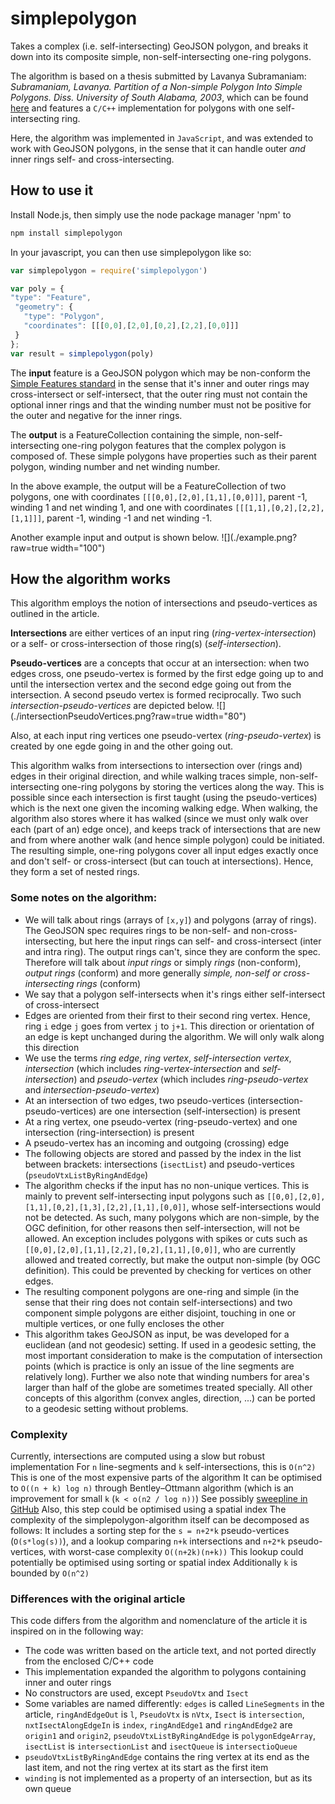 # simplepolygon

Takes a complex (i.e. self-intersecting) GeoJSON polygon, and breaks it down into its composite simple, non-self-intersecting one-ring polygons.

The algorithm is based on a thesis submitted by Lavanya Subramaniam: *Subramaniam, Lavanya. Partition of a Non-simple Polygon Into Simple Polygons. Diss. University of South Alabama, 2003*, which can be found [here](http://www.cis.southalabama.edu/~hain/general/Theses/Subramaniam_thesis.pdf) and features a `C/C++` implementation for polygons with one self-intersecting ring.

Here, the algorithm was implemented in `JavaScript`, and was extended to work with GeoJSON polygons, in the sense that it can handle outer *and* inner rings self- and cross-intersecting.

## How to use it

Install Node.js, then simply use the node package manager 'npm' to

```bash
npm install simplepolygon
```

In your javascript, you can then use simplepolygon like so:

```javascript
var simplepolygon = require('simplepolygon')

var poly = {
"type": "Feature",
 "geometry": {
   "type": "Polygon",
   "coordinates": [[[0,0],[2,0],[0,2],[2,2],[0,0]]]
 }
};
var result = simplepolygon(poly)
```

The **input** feature is a GeoJSON polygon which may be non-conform the [Simple Features standard](https://en.wikipedia.org/wiki/Simple_Features) in the sense that it's inner and outer rings may cross-intersect or self-intersect, that the outer ring must not contain the optional inner rings and that the winding number must not be positive for the outer and negative for the inner rings.

The **output** is a FeatureCollection containing the simple, non-self-intersecting one-ring polygon features that the complex polygon is composed of. These simple polygons have properties such as their parent polygon, winding number and net winding number.

In the above example, the output will be a FeatureCollection of two polygons, one with coordinates `[[[0,0],[2,0],[1,1],[0,0]]]`, parent -1, winding 1 and net winding 1, and one with coordinates `[[[1,1],[0,2],[2,2],[1,1]]]`, parent -1, winding -1 and net winding -1.

Another example input and output is shown below.
![](./example.png?raw=true width="100")  

## How the algorithm works

This algorithm employs the notion of intersections and pseudo-vertices as outlined in the article.

**Intersections** are either vertices of an input ring (*ring-vertex-intersection*) or a self- or cross-intersection of those ring(s) (*self-intersection*).

**Pseudo-vertices** are a concepts that occur at an intersection: when two edges cross, one pseudo-vertex is formed by the first edge going up to and until the intersection vertex and the second edge going out from the intersection. A second pseudo vertex is formed reciprocally. Two such *intersection-pseudo-vertices* are depicted below.
![](./intersectionPseudoVertices.png?raw=true width="80")  

Also, at each input ring vertices one pseudo-vertex (*ring-pseudo-vertex*) is created by one egde going in and the other going out.

This algorithm walks from intersections to intersection over (rings and) edges in their original direction, and while walking traces simple, non-self-intersecting one-ring polygons by storing the vertices along the way. This is possible since each intersection is first taught (using the pseudo-vertices) which is the next one given the incoming walking edge. When walking, the algorithm also stores where it has walked (since we must only walk over each (part of an) edge once), and keeps track of intersections that are new and from where another walk (and hence simple polygon) could be initiated. The resulting simple, one-ring polygons cover all input edges exactly once and don't self- or cross-intersect (but can touch at intersections). Hence, they form a set of nested rings.

### Some notes on the algorithm:

- We will talk about rings (arrays of `[x,y]`) and polygons (array of rings). The GeoJSON spec requires rings to be non-self- and non-cross-intersecting, but here the input rings can self- and cross-intersect (inter and intra ring). The output rings can't, since they are conform the spec. Therefore will talk about *input rings* or simply *rings* (non-conform), *output rings* (conform) and more generally *simple, non-self or cross-intersecting rings* (conform)
- We say that a polygon self-intersects when it's rings either self-intersect of cross-intersect
- Edges are oriented from their first to their second ring vertex. Hence, ring `i` edge `j` goes from vertex `j` to `j+1`. This direction or orientation of an edge is kept unchanged during the algorithm. We will only walk along this direction
- We use the terms *ring edge*, *ring vertex*, *self-intersection vertex*, *intersection* (which includes *ring-vertex-intersection* and *self-intersection*) and *pseudo-vertex* (which includes *ring-pseudo-vertex* and *intersection-pseudo-vertex*)
- At an intersection of two edges, two pseudo-vertices (intersection-pseudo-vertices) are one intersection (self-intersection) is present
- At a ring vertex, one pseudo-vertex (ring-pseudo-vertex) and one intersection (ring-intersection) is present
- A pseudo-vertex has an incoming and outgoing (crossing) edge
- The following objects are stored and passed by the index in the list between brackets: intersections (`isectList`) and pseudo-vertices (`pseudoVtxListByRingAndEdge`)
- The algorithm checks if the input has no non-unique vertices. This is mainly to prevent self-intersecting input polygons such as `[[0,0],[2,0],[1,1],[0,2],[1,3],[2,2],[1,1],[0,0]]`, whose self-intersections would not be detected. As such, many polygons which are non-simple, by the OGC definition, for other reasons then self-intersection, will not be allowed. An exception includes polygons with spikes or cuts such as `[[0,0],[2,0],[1,1],[2,2],[0,2],[1,1],[0,0]]`, who are currently allowed and treated correctly, but make the output non-simple (by OGC definition). This could be prevented by checking for vertices on other edges.
- The resulting component polygons are one-ring and simple (in the sense that their ring does not contain self-intersections) and two component simple polygons are either disjoint, touching in one or multiple vertices, or one fully encloses the other
- This algorithm takes GeoJSON as input, be was developed for a euclidean (and not geodesic) setting. If used in a geodesic setting, the most important consideration to make is the computation of intersection points (which is practice is only an issue of the line segments are relatively long). Further we also note that winding numbers for area's larger than half of the globe are sometimes treated specially. All other concepts of this algorithm (convex angles, direction, ...) can be ported to a geodesic setting without problems.

### Complexity

Currently, intersections are computed using a slow but robust implementation
For `n` line-segments and `k` self-intersections, this is `O(n^2)`
This is one of the most expensive parts of the algorithm
It can be optimised to `O((n + k) log n)` through Bentley–Ottmann algorithm (which is an improvement for small `k` (`k < o(n2 / log n))`)
See possibly [sweepline in GitHub](https://github.com/e-cloud/sweepline)
Also, this step could be optimised using a spatial index
The complexity of the simplepolygon-algorithm itself can be decomposed as follows:
It includes a sorting step for the `s = n+2*k` pseudo-vertices (`O(s*log(s))`),
and a lookup comparing `n+k` intersections and `n+2*k` pseudo-vertices, with worst-case complexity `O((n+2k)(n+k))`
This lookup could potentially be optimised using sorting or spatial index
Additionally `k` is bounded by `O(n^2)`

### Differences with the original article

This code differs from the algorithm and nomenclature of the article it is inspired on in the following way:

- The code was written based on the article text, and not ported directly from the enclosed C/C++ code
- This implementation expanded the algorithm to polygons containing inner and outer rings
- No constructors are used, except `PseudoVtx` and `Isect`
- Some variables are named differently: `edges` is called `LineSegments` in the article, `ringAndEdgeOut` is  `l`, `PseudoVtx` is `nVtx`, `Isect` is `intersection`, `nxtIsectAlongEdgeIn` is `index`, `ringAndEdge1` and `ringAndEdge2` are `origin1` and `origin2`, `pseudoVtxListByRingAndEdge` is `polygonEdgeArray`, `isectList` is `intersectionList` and `isectQueue` is `intersectioQueue`
- `pseudoVtxListByRingAndEdge` contains the ring vertex at its end as the last item, and not the ring vertex at its start as the first item
- `winding` is not implemented as a property of an intersection, but as its own queue

